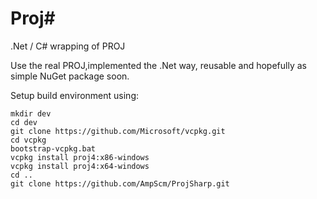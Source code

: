 # Proj#
.Net / C# wrapping of PROJ

Use the real PROJ,implemented the .Net way, reusable and hopefully as simple NuGet package soon.

Setup build environment using:

    mkdir dev
    cd dev
    git clone https://github.com/Microsoft/vcpkg.git
    cd vcpkg
    bootstrap-vcpkg.bat
    vcpkg install proj4:x86-windows
    vcpkg install proj4:x64-windows
    cd ..
    git clone https://github.com/AmpScm/ProjSharp.git
